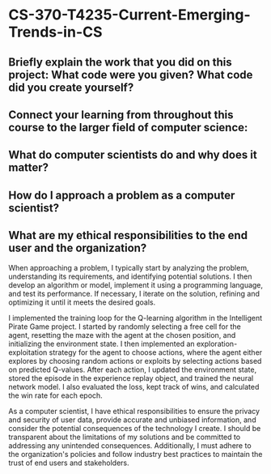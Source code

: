 # CS-370-T4235-Current-Emerging-Trends-in-CS

## Briefly explain the work that you did on this project: What code were you given? What code did you create yourself?
## Connect your learning from throughout this course to the larger field of computer science:
## What do computer scientists do and why does it matter?
## How do I approach a problem as a computer scientist?
## What are my ethical responsibilities to the end user and the organization?

When approaching a problem, I typically start by analyzing the problem, understanding its requirements, and identifying potential solutions. I then develop an algorithm or model, implement it using a programming language, and test its performance. If necessary, I iterate on the solution, refining and optimizing it until it meets the desired goals.

I implemented the training loop for the Q-learning algorithm in the Intelligent Pirate Game project. I started by randomly selecting a free cell for the agent, resetting the maze with the agent at the chosen position, and initializing the environment state. I then implemented an exploration-exploitation strategy for the agent to choose actions, where the agent either explores by choosing random actions or exploits by selecting actions based on predicted Q-values. After each action, I updated the environment state, stored the episode in the experience replay object, and trained the neural network model. I also evaluated the loss, kept track of wins, and calculated the win rate for each epoch.

As a computer scientist, I have ethical responsibilities to ensure the privacy and security of user data, provide accurate and unbiased information, and consider the potential consequences of the technology I create. I should be transparent about the limitations of my solutions and be committed to addressing any unintended consequences. Additionally, I must adhere to the organization's policies and follow industry best practices to maintain the trust of end users and stakeholders.
